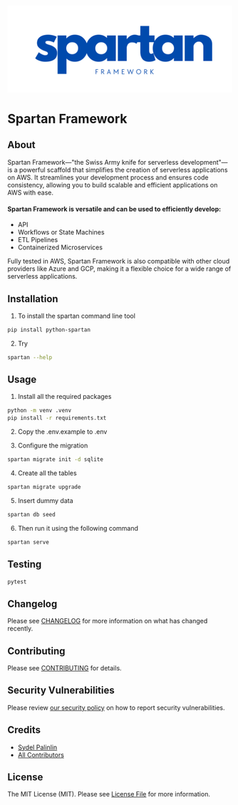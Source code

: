 <p align="center"><img src="./docs/logo.png" alt="Social Card of Spartan"></p>

# Spartan Framework

## About
Spartan Framework—"the Swiss Army knife for serverless development"—is a powerful scaffold that simplifies the creation of serverless applications on AWS. It streamlines your development process and ensures code consistency, allowing you to build scalable and efficient applications on AWS with ease.

#### Spartan Framework is versatile and can be used to efficiently develop:
- API
- Workflows or State Machines
- ETL Pipelines
- Containerized Microservices

Fully tested in AWS, Spartan Framework is also compatible with other cloud providers like Azure and GCP, making it a flexible choice for a wide range of serverless applications.


## Installation
1. To install the spartan command line tool
```bash
pip install python-spartan
```

2. Try
```bash
spartan --help
```

## Usage
1. Install all the required packages
```bash
python -m venv .venv
pip install -r requirements.txt
```
2. Copy the .env.example to .env

3. Configure the migration
```bash
spartan migrate init -d sqlite
```

4. Create all the tables
```bash
spartan migrate upgrade
```

5. Insert dummy data
```bash
spartan db seed
```

6. Then run it using the following command
```bash
spartan serve
```

## Testing
```bash
pytest
```

## Changelog

Please see [CHANGELOG](CHANGELOG.md) for more information on what has changed recently.

## Contributing

Please see [CONTRIBUTING](./docs/CONTRIBUTING.md) for details.

## Security Vulnerabilities

Please review [our security policy](../../security/policy) on how to report security vulnerabilities.

## Credits

- [Sydel Palinlin](https://github.com/nerdmonkey)
- [All Contributors](../../contributors)

## License

The MIT License (MIT). Please see [License File](LICENSE) for more information.
